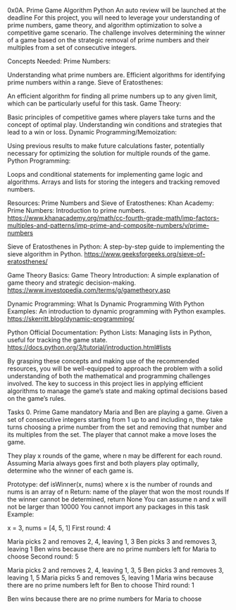 0x0A. Prime Game
Algorithm
Python
 An auto review will be launched at the deadline
For this project, you will need to leverage your understanding of prime numbers, game theory, and algorithm optimization to solve a competitive game scenario. The challenge involves determining the winner of a game based on the strategic removal of prime numbers and their multiples from a set of consecutive integers.


Concepts Needed:
Prime Numbers:

Understanding what prime numbers are.
Efficient algorithms for identifying prime numbers within a range.
Sieve of Eratosthenes:

An efficient algorithm for finding all prime numbers up to any given limit, which can be particularly useful for this task.
Game Theory:

Basic principles of competitive games where players take turns and the concept of optimal play.
Understanding win conditions and strategies that lead to a win or loss.
Dynamic Programming/Memoization:

Using previous results to make future calculations faster, potentially necessary for optimizing the solution for multiple rounds of the game.
Python Programming:

Loops and conditional statements for implementing game logic and algorithms.
Arrays and lists for storing the integers and tracking removed numbers.


Resources:
Prime Numbers and Sieve of Eratosthenes:
Khan Academy: Prime Numbers: Introduction to prime numbers.
https://www.khanacademy.org/math/cc-fourth-grade-math/imp-factors-multiples-and-patterns/imp-prime-and-composite-numbers/v/prime-numbers

Sieve of Eratosthenes in Python: A step-by-step guide to implementing the sieve algorithm in Python.
https://www.geeksforgeeks.org/sieve-of-eratosthenes/


Game Theory Basics:
Game Theory Introduction: A simple explanation of game theory and strategic decision-making.
https://www.investopedia.com/terms/g/gametheory.asp


Dynamic Programming:
What Is Dynamic Programming With Python Examples: An introduction to dynamic programming with Python examples.
https://skerritt.blog/dynamic-programming/


Python Official Documentation:
Python Lists: Managing lists in Python, useful for tracking the game state.
https://docs.python.org/3/tutorial/introduction.html#lists

By grasping these concepts and making use of the recommended resources, you will be well-equipped to approach the problem with a solid understanding of both the mathematical and programming challenges involved. The key to success in this project lies in applying efficient algorithms to manage the game’s state and making optimal decisions based on the game’s rules.



Tasks
0. Prime Game
mandatory
Maria and Ben are playing a game. Given a set of consecutive integers starting from 1 up to and including n, they take turns choosing a prime number from the set and removing that number and its multiples from the set. The player that cannot make a move loses the game.

They play x rounds of the game, where n may be different for each round. Assuming Maria always goes first and both players play optimally, determine who the winner of each game is.

Prototype: def isWinner(x, nums)
where x is the number of rounds and nums is an array of n
Return: name of the player that won the most rounds
If the winner cannot be determined, return None
You can assume n and x will not be larger than 10000
You cannot import any packages in this task
Example:

x = 3, nums = [4, 5, 1]
First round: 4

Maria picks 2 and removes 2, 4, leaving 1, 3
Ben picks 3 and removes 3, leaving 1
Ben wins because there are no prime numbers left for Maria to choose
Second round: 5

Maria picks 2 and removes 2, 4, leaving 1, 3, 5
Ben picks 3 and removes 3, leaving 1, 5
Maria picks 5 and removes 5, leaving 1
Maria wins because there are no prime numbers left for Ben to choose
Third round: 1

Ben wins because there are no prime numbers for Maria to choose

